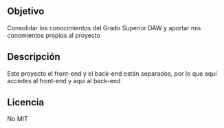 ## Objetivo
Consolidar los conocimientos del Grado Superior DAW y aportar mis conomientos propios
al proyecto

## Descripción
Este proyecto el front-end y el back-end están separados, por lo que aquí accedes 
al front-end y aquí al back-end

## Licencia
No MIT